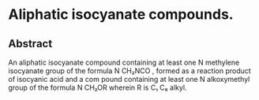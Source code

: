 # Aliphatic isocyanate compounds.

## Abstract
An aliphatic isocyanate compound containing at least one N methylene isocyanate group of the formula N CH₂NCO , formed as a reaction product of isocyanic acid and a com pound containing at least one N alkoxymethyl group of the formula N CH₂OR wherein R is C₁ C₈ alkyl.
